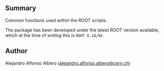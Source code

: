 ## Summary

Common functions used within the ROOT scripts.

The package has been developed under the latest ROOT version available, which at the time of writing this is `ROOT 6.18/02`.

## Author

Alejandro Alfonso Albero (alejandro.alfonso.albero@cern.ch)